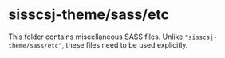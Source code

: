 # sisscsj-theme/sass/etc

This folder contains miscellaneous SASS files. Unlike `"sisscsj-theme/sass/etc"`, these files
need to be used explicitly.
